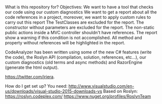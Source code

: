 What is this repository for?
Objectives:
  We want to have a tool that checks our code using our custom diagnostics
  We want to get a report about all the code references in a project, moreover, we want to apply custom rules to carry out this report
    The TestClasses are excluded for the report.
    The constructor without parameters are excluded for the report.
    The non-static public actions inside a MVC controller shouldn't have references. The report show a warning if this condition is not accomplished.
    All method and property without references will be highlighted in the report.
    
CodeAnalyzer has been written using some of the new C# features (write the code), the Roslyn API (compilation, solution, references, etc…), our custom diagnostics (old terms and async methods) and RazorEngine (generate the html output).

https://twitter.com/jriera.

How do I get set up?
  You need:
    http://www.visualstudio.com/en-us/downloads/visual-studio-2015-downloads-vs
  Based on Roslyn:
    https://roslyn.codeplex.com/
    https://www.nuget.org/profiles/RoslynTeam
  
